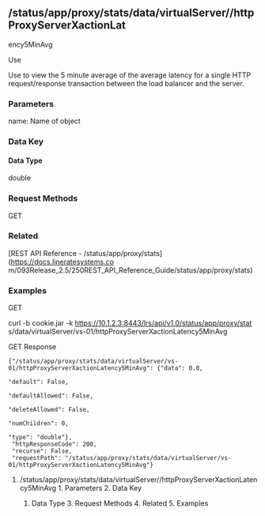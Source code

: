 ## /status/app/proxy/stats/data/virtualServer/<name>/httpProxyServerXactionLat
ency5MinAvg

Use

Use to view the 5 minute average of the average latency for a single HTTP
request/response transaction between the load balancer and the server.

### Parameters

name: Name of object

### Data Key

#### Data Type

double

### Request Methods

GET

### Related

[REST API Reference - /status/app/proxy/stats](https://docs.lineratesystems.co
m/093Release_2.5/250REST_API_Reference_Guide/status/app/proxy/stats)

### Examples

GET

curl -b cookie.jar -k https://10.1.2.3:8443/lrs/api/v1.0/status/app/proxy/stat
s/data/virtualServer/vs-01/httpProxyServerXactionLatency5MinAvg

GET Response

    
    {"/status/app/proxy/stats/data/virtualServer/vs-01/httpProxyServerXactionLatency5MinAvg": {"data": 0.0,
                                                                                             "default": False,
                                                                                             "defaultAllowed": False,
                                                                                             "deleteAllowed": False,
                                                                                             "numChildren": 0,
                                                                                             "type": "double"},
     "httpResponseCode": 200,
     "recurse": False,
     "requestPath": "/status/app/proxy/stats/data/virtualServer/vs-01/httpProxyServerXactionLatency5MinAvg"}
    

  1. /status/app/proxy/stats/data/virtualServer/<name>/httpProxyServerXactionLatency5MinAvg
    1. Parameters
    2. Data Key
      1. Data Type
    3. Request Methods
    4. Related
    5. Examples

